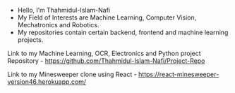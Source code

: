 - Hello, I’m Thahmidul-Islam-Nafi
- My Field of Interests are Machine Learning, Computer Vision, Mechatronics and Robotics. 
- My repositories contain certain backend, frontend and machine learning projects.

Link to my Machine Learning, OCR, Electronics and Python project Repository - https://github.com/Thahmidul-Islam-Nafi/Project-Repo 

Link to my Minesweeper clone using React - https://react-minesweeper-version46.herokuapp.com/
<!---
Thahmidul-Islam-Nafi/Thahmidul-Islam-Nafi is a ✨ special ✨ repository because its `README.md` (this file) appears on your GitHub profile.
You can click the Preview link to take a look at your changes.
--->
